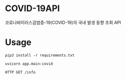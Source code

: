 # COVID-19API
코로나바이러스감염증-19(COVID-19)의 국내 발생 동향 조회 API


# Usage
```
pip3 install -r requirements.txt
```

```
uvicorn app.main:covid
```

```http
HTTP GET /info
```